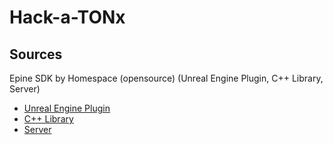 # Hack-a-TONx


## Sources

Epine SDK by Homespace (opensource) (Unreal Engine Plugin, C++ Library, Server)
- [Unreal Engine Plugin](https://github.com/EpineCloud/EpinePlugin-Unreal)
- [C++ Library](https://github.com/EpineCloud/epine-sdk-cpp)
- [Server](https://github.com/EpineCloud/epine-server-public)
